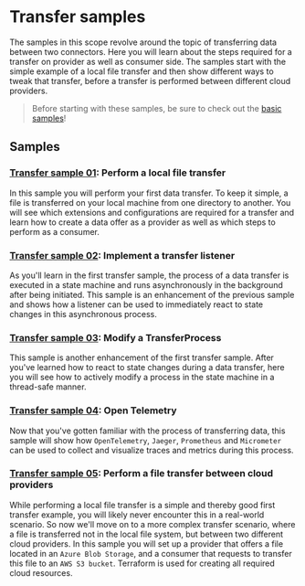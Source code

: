 # Transfer samples

The samples in this scope revolve around the topic of transferring data between two connectors. Here you will learn
about the steps required for a transfer on provider as well as consumer side. The samples start with the simple example
of a local file transfer and then show different ways to tweak that transfer, before a transfer is performed between
different cloud providers.

> Before starting with these samples, be sure to check out the [basic samples](../basic/README.md)!

## Samples

### [Transfer sample 01](./transfer-01-file-transfer/README.md): Perform a local file transfer

In this sample you will perform your first data transfer. To keep it simple, a file is transferred on your local machine
from one directory to another. You will see which extensions and configurations are required for a transfer and learn
how to create a data offer as a provider as well as which steps to perform as a consumer.

### [Transfer sample 02](./transfer-02-file-transfer-listener/README.md): Implement a transfer listener

As you'll learn in the first transfer sample, the process of a data transfer is executed in a state machine and
runs asynchronously in the background after being initiated. This sample is an enhancement of the previous sample and
shows how a listener can be used to immediately react to state changes in this asynchronous process.

### [Transfer sample 03](./transfer-03-modify-transferprocess/README.md): Modify a TransferProcess

This sample is another enhancement of the first transfer sample. After you've learned how to react to state changes
during a data transfer, here you will see how to actively modify a process in the state machine in a thread-safe manner.

### [Transfer sample 04](./transfer-04-open-telemetry/README.md): Open Telemetry

Now that you've gotten familiar with the process of transferring data, this sample will show how `OpenTelemetry`,
`Jaeger`, `Prometheus` and `Micrometer` can be used to collect and visualize traces and metrics during this process.

### [Transfer sample 05](./transfer-05-file-transfer-cloud/README.md): Perform a file transfer between cloud providers

While performing a local file transfer is a simple and thereby good first transfer example, you will likely never
encounter this in a real-world scenario. So now we'll move on to a more complex transfer scenario, where a file is
transferred not in the local file system, but between two different cloud providers. In this sample you will set up
a provider that offers a file located in an `Azure Blob Storage`, and a consumer that requests to transfer this file
to an `AWS S3 bucket`. Terraform is used for creating all required cloud resources.

